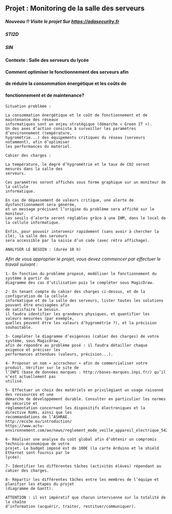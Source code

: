 ## Projet : Monitoring de la salle des serveurs
##### Nouveau !! Visite le projet Sur https://adasecurity.fr

##### STI2D

##### SIN

#### Contexte : Salle des serveurs du lycée

#### Comment optimiser le fonctionnement des serveurs afin

#### de réduire la consommation énergétique et les coûts de

#### fonctionnement et de maintenance?

```
Situation problème :
```
```
La consommation énergétique et le coût de fonctionnement et de maintenance des réseaux
informatiques sont un enjeu stratégique (démarche « Green IT »).
Un des axes d’action consiste à surveiller les paramètres d’environnement (température,
hygrométrie...) des équipements critiques du réseau (serveurs notamment), afin d’optimiser
les performances du matériel.
```
```
Cahier des charges :
```
```
La température, le degré d’hygrométrie et le taux de CO2 seront mesurés dans la salle des
serveurs.
```
```
Ces paramètres seront affichés sous forme graphique sur un moniteur de la cellule
informatique.
```
```
En cas de dépassement de valeurs critique, une alerte de dysfonctionnement sera générée,
et un message précisant l’origine du problème sera affiché sur le moniteur.
Les seuils d’alerte seront réglables grâce à une IHM, dans le local de la cellule informatique.
```
```
Enfin, pour pouvoir intervenir rapidement (sans avoir à chercher la clé), la salle des serveurs
sera accessible par la saisie d’un code (avec rétro affichage).
```

```
ANALYSER LE BESOIN : (durée 10 h)
```
_Afin de vous approprier le projet, vous devez commencer par effectuer le travail suivant :_

```
1- En fonction du problème proposé, modéliser le fonctionnement du système à partir du
diagramme des cas d’utilisation puis le compléter sous MagicDraw.
```
```
2- En tenant compte du cahier des charges ci-dessus, et de la configuration de la cellule
informatique et de la salle des serveurs, lister toutes les solutions pouvant être envisagées afin
de satisfaire le besoin.
il faudra identifier les grandeurs physiques, et quantifier les valeurs mesurées (par exemple,
quelles peuvent être les valeurs d’hygrométrie ?), et la précision souhaitable.
```
```
3- Compléter le diagramme d’exigences (cahier des charges) de votre système, sous Magicdraw,
afin de répondre au problème posé : il faudra détailler chaque exigence et préciser les
performances attendues (valeurs, précision...).
```
```
4- Proposer un nom « accrocheur » afin de commercialiser votre produit. Vérifier sur le site de
l’INPI (base de données marques : http://bases-marques.inpi.fr/) qu’il n’est actuellement pas
utilisé.
```
```
5- Effectuer un choix des matériels en privilégiant un usage raisonné des ressources et une
démarche de développement durable. Consulter en particulier les normes de sécurité et
réglementation concernant les dispositifs électroniques et la directive RoHs, ainsi que les
recommandations de l’ASHRAE.
http://eco3e.eu/introduction/
https://www.actu-
environnement.com/ae/news/reglement_mode_veille_appareil_electrique_5423.php
```
```
6- Réaliser une analyse du coût global afin d’obtenir un compromis technico-économique de votre
projet. Le budget imposé est de 100€ (la carte Arduino et le shield Ethernet sont fournis par le
lycée).
```
```
7- Identifier les différentes tâches (activités élèves) répondant au cahier des charges.
```
```
8- Répartir les différentes tâches entre les membres de l’équipe et planifier les étapes du projet
(diagramme de Gantt).
```
```
ATTENTION : il est impératif que chacun intervienne sur la totalité de la chaîne
d’information (acquérir, traiter, restituer/communiquer).
```

